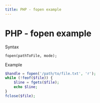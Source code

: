 ```yaml
---
title: PHP - fopen example
---
```


<h1 class="header">PHP - fopen example</h1>

Syntax
```code
fopen(pathToFile, mode);
```

Example
```php
$handle = fopen('/path/to/file.txt', 'r');
while (!feof($file)) {
    $line = fgets($file);
    echo $line;
}
fclose($file);
```